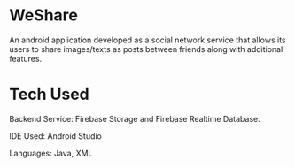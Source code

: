 # WeShare
An android application developed as a social network service that allows its users to share images/texts as posts between friends along with additional features.

# Tech Used

Backend Service: Firebase Storage and Firebase Realtime Database.

IDE Used: Android Studio

Languages: Java, XML
